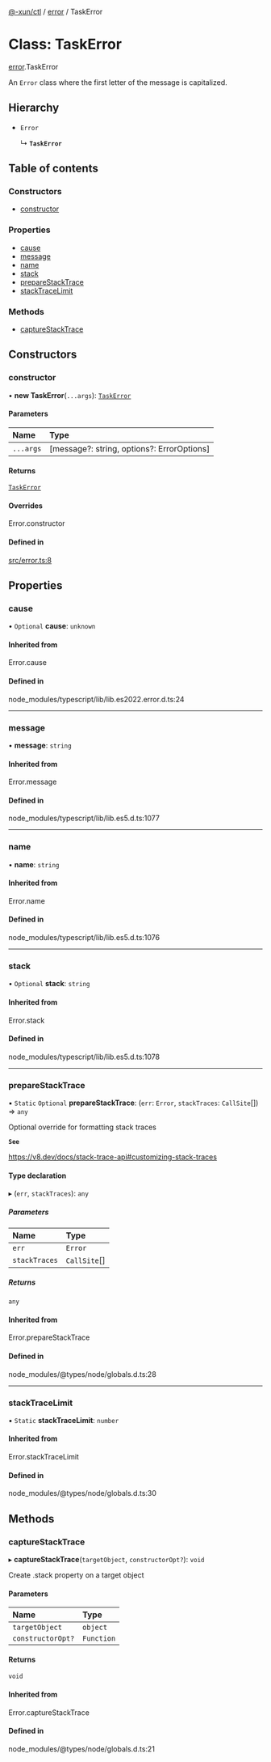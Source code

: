 [@-xun/ctl](../README.md) / [error](../modules/error.md) / TaskError

# Class: TaskError

[error](../modules/error.md).TaskError

An `Error` class where the first letter of the message is capitalized.

## Hierarchy

- `Error`

  ↳ **`TaskError`**

## Table of contents

### Constructors

- [constructor](error.TaskError.md#constructor)

### Properties

- [cause](error.TaskError.md#cause)
- [message](error.TaskError.md#message)
- [name](error.TaskError.md#name)
- [stack](error.TaskError.md#stack)
- [prepareStackTrace](error.TaskError.md#preparestacktrace)
- [stackTraceLimit](error.TaskError.md#stacktracelimit)

### Methods

- [captureStackTrace](error.TaskError.md#capturestacktrace)

## Constructors

### constructor

• **new TaskError**(`...args`): [`TaskError`](error.TaskError.md)

#### Parameters

| Name | Type |
| :------ | :------ |
| `...args` | [message?: string, options?: ErrorOptions] |

#### Returns

[`TaskError`](error.TaskError.md)

#### Overrides

Error.constructor

#### Defined in

[src/error.ts:8](https://github.com/Xunnamius/xunnctl/blob/2a2fcdf/src/error.ts#L8)

## Properties

### cause

• `Optional` **cause**: `unknown`

#### Inherited from

Error.cause

#### Defined in

node_modules/typescript/lib/lib.es2022.error.d.ts:24

___

### message

• **message**: `string`

#### Inherited from

Error.message

#### Defined in

node_modules/typescript/lib/lib.es5.d.ts:1077

___

### name

• **name**: `string`

#### Inherited from

Error.name

#### Defined in

node_modules/typescript/lib/lib.es5.d.ts:1076

___

### stack

• `Optional` **stack**: `string`

#### Inherited from

Error.stack

#### Defined in

node_modules/typescript/lib/lib.es5.d.ts:1078

___

### prepareStackTrace

▪ `Static` `Optional` **prepareStackTrace**: (`err`: `Error`, `stackTraces`: `CallSite`[]) => `any`

Optional override for formatting stack traces

**`See`**

https://v8.dev/docs/stack-trace-api#customizing-stack-traces

#### Type declaration

▸ (`err`, `stackTraces`): `any`

##### Parameters

| Name | Type |
| :------ | :------ |
| `err` | `Error` |
| `stackTraces` | `CallSite`[] |

##### Returns

`any`

#### Inherited from

Error.prepareStackTrace

#### Defined in

node_modules/@types/node/globals.d.ts:28

___

### stackTraceLimit

▪ `Static` **stackTraceLimit**: `number`

#### Inherited from

Error.stackTraceLimit

#### Defined in

node_modules/@types/node/globals.d.ts:30

## Methods

### captureStackTrace

▸ **captureStackTrace**(`targetObject`, `constructorOpt?`): `void`

Create .stack property on a target object

#### Parameters

| Name | Type |
| :------ | :------ |
| `targetObject` | `object` |
| `constructorOpt?` | `Function` |

#### Returns

`void`

#### Inherited from

Error.captureStackTrace

#### Defined in

node_modules/@types/node/globals.d.ts:21
